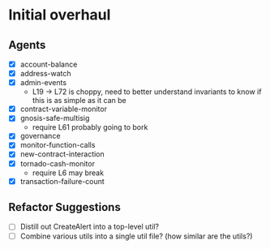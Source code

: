 # Initial overhaul

## Agents
- [X] account-balance
- [X] address-watch
- [X] admin-events
	- L19 -> L72 is choppy, need to better understand invariants
	  to know if this is as simple as it can be
- [X] contract-variable-monitor
- [X] gnosis-safe-multisig
	- require L61 probably going to bork
- [X] governance
- [X] monitor-function-calls
- [X] new-contract-interaction
- [X] tornado-cash-monitor
	- require L6 may break
- [X] transaction-failure-count

## Refactor Suggestions
- [ ] Distill out CreateAlert into a top-level util?
- [ ] Combine various utils into a single util file? (how similar are the utils?)
